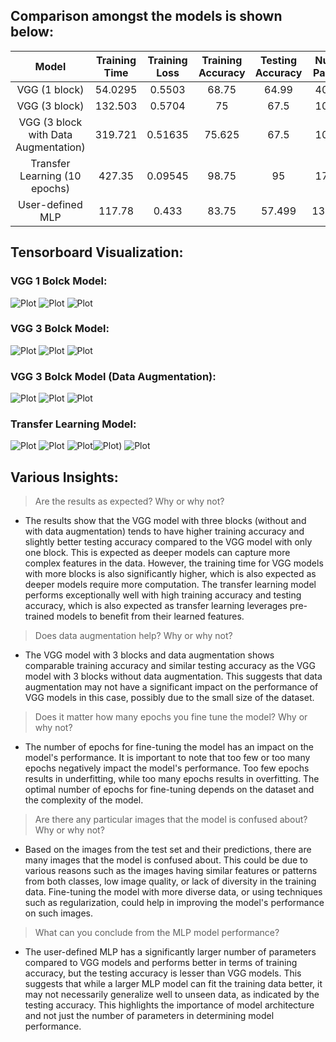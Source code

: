 ## Comparison amongst the models is shown below:

<p align = "center">
  
   | **Model** | **Training Time** | **Training Loss** |  **Training Accuracy** | **Testing Accuracy** | **Number of Parameters** |
   |:-----------:|:-----------------:|:----------------:|:----------------------:| :-------------------:| :-----------------------:|
   |   VGG (1 block)        |      54.0295     |    0.5503   |     68.75      |      64.99     |   40961153    | 
   |   VGG (3 block)        |      132.503     |    0.5704   |     75     |      67.5     |   10333505    | 
   |   VGG (3 block with Data Augmentation)        |      319.721     |    0.51635   |     75.625     |      67.5     |   10333505    | 
   |   Transfer Learning (10 epochs)       |     427.35    |    0.09545   |     98.75     |      95     |   17926209    |
   |   User-defined MLP        |      117.78     |    0.433   |     83.75     |      57.499     |   133374977    | 
</p>

## Tensorboard Visualization:

### VGG 1 Bolck Model:

![Plot](https://github.com/JINAY08/es654_assignment5_jinay_neel/blob/main/images/vgg_1block_accuracy.png)
![Plot](https://github.com/JINAY08/es654_assignment5_jinay_neel/blob/main/images/vgg_1block_loss.png)
![Plot](https://github.com/JINAY08/es654_assignment5_jinay_neel/blob/main/images/vgg_1block_images.png)


### VGG 3 Bolck Model:

![Plot](https://github.com/JINAY08/es654_assignment5_jinay_neel/blob/main/images/vgg_3block_accuracy.png)
![Plot](https://github.com/JINAY08/es654_assignment5_jinay_neel/blob/main/images/vgg_3block_loss.png)
![Plot](https://github.com/JINAY08/es654_assignment5_jinay_neel/blob/main/images/vgg_3block_images.png)

### VGG 3 Bolck Model (Data Augmentation):

![Plot](https://github.com/JINAY08/es654_assignment5_jinay_neel/blob/main/images/vgg_3blockdataaugment_accuracy.png)
![Plot](https://github.com/JINAY08/es654_assignment5_jinay_neel/blob/main/images/vgg_3block_dataaugment_loss.png)
![Plot](https://github.com/JINAY08/es654_assignment5_jinay_neel/blob/main/images/vgg_3block_dataaugment_images.png)

### Transfer Learning Model:
![Plot](https://github.com/JINAY08/es654_assignment5_jinay_neel/blob/main/images/transfer_test_accuracy.png) ![Plot](https://github.com/JINAY08/es654_assignment5_jinay_neel/blob/main/images/transfer_train_accuracy.png)
![Plot](https://github.com/JINAY08/es654_assignment5_jinay_neel/blob/main/images/transfer_test_loss.png)![Plot]( https://github.com/JINAY08/es654_assignment5_jinay_neel/blob/main/images/transfer_train_loss.png))
![Plot](https://github.com/JINAY08/es654_assignment5_jinay_neel/blob/main/images/transfer_images.png)

## Various Insights:
> Are the results as expected? Why or why not?
- The results show that the VGG model with three blocks (without and with data augmentation) tends to have higher training accuracy and slightly better testing accuracy compared to the VGG model with only one block. This is expected as deeper models can capture more complex features in the data. However, the training time for VGG models with more blocks is also significantly higher, which is also expected as deeper models require more computation. The transfer learning model performs exceptionally well with high training accuracy and testing accuracy, which is also expected as transfer learning leverages pre-trained models to benefit from their learned features.
  
> Does data augmentation help? Why or why not?
- The VGG model with 3 blocks and data augmentation shows comparable training accuracy and similar testing accuracy as the VGG model with 3 blocks without data augmentation. This suggests that data augmentation may not have a significant impact on the performance of VGG models in this case, possibly due to the small size of the dataset.
  
> Does it matter how many epochs you fine tune the model? Why or why not?
- The number of epochs for fine-tuning the model has an impact on the model's performance. It is important to note that too few or too many epochs negatively impact the model's performance. Too few epochs results in underfitting, while too many epochs results in overfitting. The optimal number of epochs for fine-tuning depends on the dataset and the complexity of the model.

> Are there any particular images that the model is confused about? Why or why not?
- Based on the images from the test set and their predictions, there are many images that the model is confused about. This could be due to various reasons such as the images having similar features or patterns from both classes, low image quality, or lack of diversity in the training data. Fine-tuning the model with more diverse data, or using techniques such as regularization, could help in improving the model's performance on such images.

> What can you conclude from the MLP model performance?
- The user-defined MLP has a significantly larger number of parameters compared to VGG models and performs better in terms of training accuracy, but the testing accuracy is lesser than VGG models. This suggests that while a larger MLP model can fit the training data better, it may not necessarily generalize well to unseen data, as indicated by the testing accuracy. This highlights the importance of model architecture and not just the number of parameters in determining model performance.
